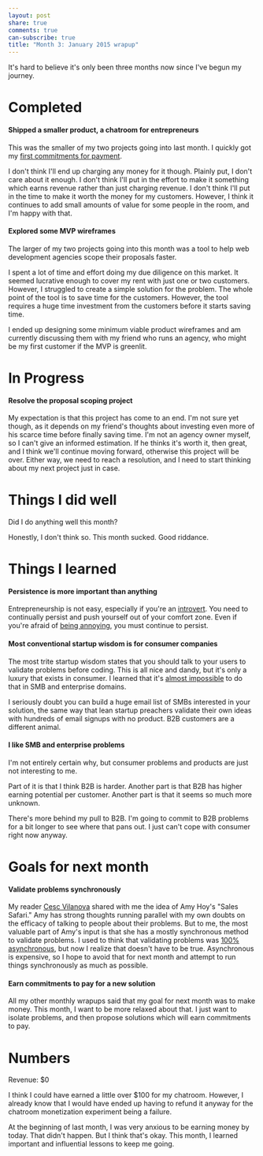 ```yaml
---
layout: post
share: true
comments: true
can-subscribe: true
title: "Month 3: January 2015 wrapup"
---
```


It's hard to believe it's only been three months now since I've begun my journey. 

# Completed

#### Shipped a smaller product, a chatroom for entrepreneurs

This was the smaller of my two projects going into last month. I quickly got my <a href="http://www.dillonforrest.com/startup/my-first-commitments-to-pay/" target="_blank">first commitments for payment</a>.

I don't think I'll end up charging any money for it though. Plainly put, I don't care about it enough. I don't think I'll put in the effort to make it something which earns revenue rather than just charging revenue. I don't think I'll put in the time to make it worth the money for my customers. However, I think it continues to add small amounts of value for some people in the room, and I'm happy with that.

#### Explored some MVP wireframes

The larger of my two projects going into this month was a tool to help web development agencies scope their proposals faster.

I spent a lot of time and effort doing my due diligence on this market. It seemed lucrative enough to cover my rent with just one or two customers. However, I struggled to create a simple solution for the problem. The whole point of the tool is to save time for the customers. However, the tool requires a huge time investment from the customers before it starts saving time.

I ended up designing some minimum viable product wireframes and am currently discussing them with my friend who runs an agency, who might be my first customer if the MVP is greenlit.

# In Progress

#### Resolve the proposal scoping project

My expectation is that this project has come to an end. I'm not sure yet though, as it depends on my friend's thoughts about investing even more of his scarce time before finally saving time. I'm not an agency owner myself, so I can't give an informed estimation. If he thinks it's worth it, then great, and I think we'll continue moving forward, otherwise this project will be over. Either way, we need to reach a resolution, and I need to start thinking about my next project just in case.

# Things I did well

Did I do anything well this month?

Honestly, I don't think so. This month sucked. Good riddance.

# Things I learned

#### Persistence is more important than anything

Entrepreneurship is not easy, especially if you're an <a href="http://www.dillonforrest.com/startup/introversion-and-entrepreneurship-dont-mix/" target="_blank">introvert</a>. You need to continually persist and push yourself out of your comfort zone. Even if you're afraid of <a href="http://www.dillonforrest.com/startup/being-persistent-vs-being-annoying/" target="_blank">being annoying</a>, you must continue to persist.

#### Most conventional startup wisdom is for consumer companies

The most trite startup wisdom states that you should talk to your users to validate problems before coding. This is all nice and dandy, but it's only a luxury that exists in consumer. I learned that it's <a href="http://www.dillonforrest.com/startup/if-i-could-redo-my-startup-preparation/" target="_blank">almost impossible</a> to do that in SMB and enterprise domains.

I seriously doubt you can build a huge email list of SMBs interested in your solution, the same way that lean startup preachers validate their own ideas with hundreds of email signups with no product. B2B customers are a different animal.

#### I like SMB and enterprise problems

I'm not entirely certain why, but consumer problems and products are just not interesting to me.

Part of it is that I think B2B is harder. Another part is that B2B has higher earning potential per customer. Another part is that it seems so much more unknown.

There's more behind my pull to B2B. I'm going to commit to B2B problems for a bit longer to see where that pans out. I just can't cope with consumer right now anyway.

# Goals for next month

#### Validate problems synchronously

My reader <a href="http://www.dillonforrest.com/startup/validating-enterprise-business-ideas-the-wrong-way/#comment-1819252651" target="_blank">Cesc Vilanova</a> shared with me the idea of Amy Hoy's "Sales Safari." Amy has strong thoughts running parallel with my own doubts on the efficacy of talking to people about their problems. But to me, the most valuable part of Amy's input is that she has a mostly synchronous method to validate problems. I used to think that validating problems was <a href="http://www.dillonforrest.com/startup/if-i-could-redo-my-startup-preparation/" target="_blank">100% asynchronous</a>, but now I realize that doesn't have to be true. Asynchronous is expensive, so I hope to avoid that for next month and attempt to run things synchronously as much as possible.

#### Earn commitments to pay for a new solution

All my other monthly wrapups said that my goal for next month was to make money. This month, I want to be more relaxed about that. I just want to isolate problems, and then propose solutions which will earn commitments to pay.

# Numbers

Revenue: $0

I think I could have earned a little over $100 for my chatroom. However, I already know that I would have ended up having to refund it anyway for the chatroom monetization experiment being a failure.

At the beginning of last month, I was very anxious to be earning money by today. That didn't happen. But I think that's okay. This month, I learned important and influential lessons to keep me going.